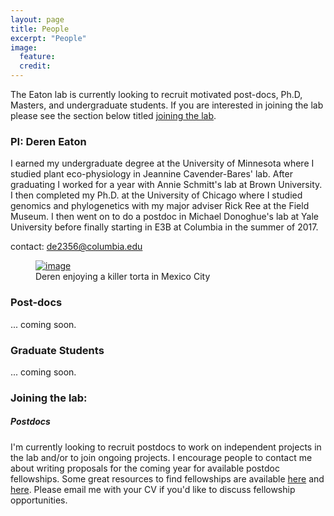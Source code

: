 ```yaml
---
layout: page
title: People
excerpt: "People"
image:
  feature:
  credit:
---
```


The Eaton lab is currently looking to recruit motivated post-docs, Ph.D,
Masters, and undergraduate students. If you are interested in joining the lab
please see the section below titled [joining the lab](#joining-the-lab).

### PI: Deren Eaton

I earned my undergraduate degree at the University of Minnesota where I studied
plant eco-physiology in Jeannine Cavender-Bares' lab. After graduating I worked
for a year with Annie Schmitt's lab at Brown University. I then completed my
Ph.D. at the University of Chicago where I studied genomics and phylogenetics
with my major adviser Rick Ree at the Field Museum. I then went on to do a
postdoc in Michael Donoghue's lab at Yale University
before finally starting in E3B at Columbia in the summer of 2017.

contact: [de2356@columbia.edu](mailto:de2356@columbia.edu)

<figure>
	<a href="https://c1.staticflickr.com/6/5323/31076258402_63f8612588_z.jpg">
    <img src="https://c1.staticflickr.com/6/5323/31076258402_63f8612588_z.jpg" alt="image">
  </a>
	<figcaption> Deren enjoying a killer torta in Mexico City</figcaption>
</figure>

### Post-docs
... coming soon.
<!-- Sandra Hoffberg will be joining the lab this fall as an NSF-funded post-doc
to work on developing large-scale genotyping and bioinformatic methods for
studying plant germplasm databases. Sandra comes to us from the Mauricio lab
at the University of Georgia where she studied fine-scale phylogeography of
invasive plant species including *Wisteria*, and developed the hybrid RAD-seq
and sequence capture approach RADcap. -->


### Graduate Students
... coming soon.
<!-- Patrick McKenzie will be joining the lab this fall as an incoming Ph.D. student.
Patrick is joining us from the University of Tennessee where he recently completed
his undergraduate degree.
 -->
<!-- <figure class="third">
	<a href="http://placehold.it/1200x600.jpg"><img src="http://placehold.it/600x300.jpg" alt="image"></a>
	<a href="http://placehold.it/1200x600.jpg"><img src="http://placehold.it/600x300.jpg" alt="image"></a>
	<a href="http://placehold.it/1200x600.jpg"><img src="http://placehold.it/600x300.jpg" alt="image"></a>
	<figcaption>Graduate Students.</figcaption>
</figure> -->


### Joining the lab:

##### Postdocs
I'm currently looking to recruit postdocs to work on independent projects in
the lab and/or to join ongoing projects. I encourage people to contact me about
writing proposals for the coming year for available postdoc fellowships.
Some great resources to find fellowships are available
[here](http://mathbionerd.blogspot.com/2014/04/some-postdoctoral-fellowships-in-biology.html)
and [here](http://people.ds.cam.ac.uk/dl384/Resources_Postdocs.html).
Please email me with your CV if you'd like to discuss
fellowship opportunities.
